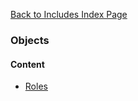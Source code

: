 [Back to Includes Index Page](https://github.com/SorinGFS/express-access-proxy/blob/master/config/servers/includes)

### Objects

#### Content
- [Roles](https://github.com/SorinGFS/express-access-proxy/blob/master/config/servers/includes/base/objects/roles)